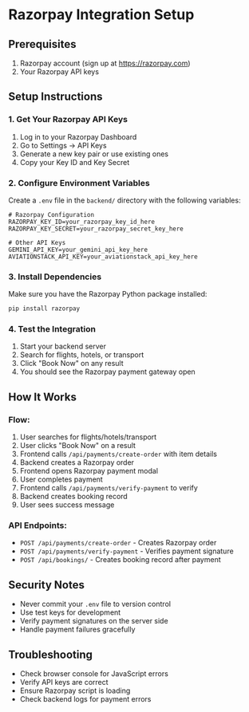 # Razorpay Integration Setup

## Prerequisites
1. Razorpay account (sign up at https://razorpay.com)
2. Your Razorpay API keys

## Setup Instructions

### 1. Get Your Razorpay API Keys
1. Log in to your Razorpay Dashboard
2. Go to Settings → API Keys
3. Generate a new key pair or use existing ones
4. Copy your Key ID and Key Secret

### 2. Configure Environment Variables
Create a `.env` file in the `backend/` directory with the following variables:

```env
# Razorpay Configuration
RAZORPAY_KEY_ID=your_razorpay_key_id_here
RAZORPAY_KEY_SECRET=your_razorpay_secret_key_here

# Other API Keys
GEMINI_API_KEY=your_gemini_api_key_here
AVIATIONSTACK_API_KEY=your_aviationstack_api_key_here
```

### 3. Install Dependencies
Make sure you have the Razorpay Python package installed:

```bash
pip install razorpay
```

### 4. Test the Integration
1. Start your backend server
2. Search for flights, hotels, or transport
3. Click "Book Now" on any result
4. You should see the Razorpay payment gateway open

## How It Works

### Flow:
1. User searches for flights/hotels/transport
2. User clicks "Book Now" on a result
3. Frontend calls `/api/payments/create-order` with item details
4. Backend creates a Razorpay order
5. Frontend opens Razorpay payment modal
6. User completes payment
7. Frontend calls `/api/payments/verify-payment` to verify
8. Backend creates booking record
9. User sees success message

### API Endpoints:
- `POST /api/payments/create-order` - Creates Razorpay order
- `POST /api/payments/verify-payment` - Verifies payment signature
- `POST /api/bookings/` - Creates booking record after payment

## Security Notes
- Never commit your `.env` file to version control
- Use test keys for development
- Verify payment signatures on the server side
- Handle payment failures gracefully

## Troubleshooting
- Check browser console for JavaScript errors
- Verify API keys are correct
- Ensure Razorpay script is loading
- Check backend logs for payment errors 